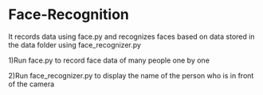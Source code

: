 # Face-Recognition
It records data using face.py and recognizes faces based on data stored in the data folder using face_recognizer.py

1)Run face.py to record face data of many people one by one

2)Run face_recognizer.py to display the name of the person who is in front of the camera
